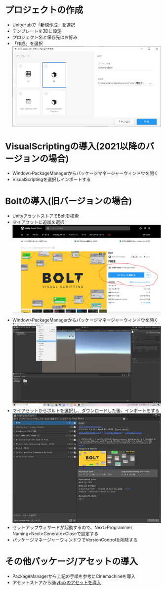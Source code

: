 # プロジェクトの作成  
- UnityHubで「新規作成」を選択
- テンプレートを3Dに設定
- プロジェクト名と保存先はお好み
- 「作成」を選択
![プロジェクトの設定例](https://github.com/Naja-Naja/Unity_Handson/blob/main/Handson/projectsetting.png)

# VisualScriptingの導入(2021以降のバージョンの場合)
- Window>PackageManagerからパッケージマネージャーウィンドウを開く
- VisualScriptingを選択しインポートする


#  Boltの導入(旧バージョンの場合)
- UnityアセットストアでBoltを検索
- マイアセットに追加を選択
![マイアセットに追加](https://github.com/Naja-Naja/Unity_Handson/blob/main/Handson/addbolt.png)
- Window>PackageManagerからパッケージマネージャーウィンドウを開く
![マイアセットに追加](https://github.com/Naja-Naja/Unity_Handson/blob/main/Handson/2022-05-15%20(2).png)
- マイアセットからボルトを選択し、ダウンロードした後、インポートをする　　
![マイアセットに追加](https://github.com/Naja-Naja/Unity_Handson/blob/main/Handson/2022-05-15%20(3).png)
- セットアップウィザードが起動するので、Next>Programmer Naming>Next>Generate>Closeで設定する
- パッケージマネージャーウィンドウでVersionControlを削除する

# その他パッケージ/アセットの導入
- PackageManagerから上記の手順を参考にCinemachineを導入
- アセットストアから[Skyboxのアセットを導入](https://assetstore.unity.com/packages/2d/textures-materials/sky/cloudy-summer-day-skybox-1079)
